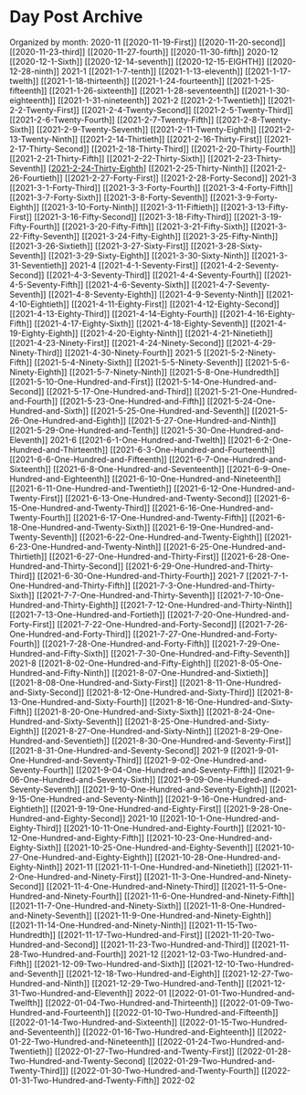 # Day Post Archive

Organized by month:
2020-11
[[2020-11-19-First]]
[[2020-11-20-second]]
[[2020-11-23-third]]
[[2020-11-27-fourth]]
[[2020-11-30-fifth]]
2020-12
[[2020-12-1-Sixth]]
[[2020-12-14-seventh]]
[[2020-12-15-EIGHTH]]
[[2020-12-28-ninth]]
2021-1
[[2021-1-7-tenth]]
[[2021-1-13-eleventh]]
[[2021-1-17-twelth]]
[[2021-1-18-thirteenth]]
[[2021-1-24-fourteenth]]
[[2021-1-25-fifteenth]]
[[2021-1-26-sixteenth]]
[[2021-1-28-seventeenth]]
[[2021-1-30-eighteenth]]
[[2021-1-31-nineteenth]]
2021-2
[[2021-2-1-Twentieth]]
[[2021-2-2-Twenty-First]]
[[2021-2-4-Twenty-Second]]
[[2021-2-5-Twenty-Third]]
[[2021-2-6-Twenty-Fourth]]
[[2021-2-7-Twenty-Fifth]]
[[2021-2-8-Twenty-Sixth]]
[[2021-2-9-Twenty-Seventh]]
[[2021-2-11-Twenty-Eighth]]
[[2021-2-13-Twenty-Ninth]]
[[2021-2-14-Thirtieth]]
[[2021-2-16-Thirty-First]]
[[2021-2-17-Thirty-Second]]
[[2021-2-18-Thirty-Third]]
[[2021-2-20-Thirty-Fourth]]
[[2021-2-21-Thirty-Fifth]]
[[2021-2-22-Thirty-Sixth]]
[[2021-2-23-Thirty-Seventh]]
[[2021-2-24-Thirty-Eighth]]
[[2021-2-25-Thirty-Ninth]]
[[2021-2-26-Fourtieth]]
[[2021-2-27-Forty-First]]
[[2021-2-28-Forty-Second]]
2021-3
[[2021-3-1-Forty-Third]]
[[2021-3-3-Forty-Fourth]]
[[2021-3-4-Forty-Fifth]]
[[2021-3-7-Forty-Sixth]]
[[2021-3-8-Forty-Seventh]]
[[2021-3-9-Forty-Eighth]]
[[2021-3-10-Forty-Ninth]]
[[2021-3-11-Fiftieth]]
[[2021-3-13-Fifty-First]]
[[2021-3-16-Fifty-Second]]
[[2021-3-18-Fifty-Third]]
[[2021-3-19-Fifty-Fourth]]
[[2021-3-20-Fifty-Fifth]]
[[2021-3-21-Fifty-Sixth]]
[[2021-3-22-Fifty-Seventh]]
[[2021-3-24-Fifty-Eighth]]
[[2021-3-25-Fifty-Ninth]]
[[2021-3-26-Sixtieth]]
[[2021-3-27-Sixty-First]]
[[2021-3-28-Sixty-Seventh]]
[[2021-3-29-Sixty-Eighth]]
[[2021-3-30-Sixty-Ninth]]
[[2021-3-31-Seventieth]]
2021-4
[[2021-4-1-Seventy-First]]
[[2021-4-2-Seventy-Second]]
[[2021-4-3-Seventy-Third]]
[[2021-4-4-Seventy-Fourth]]
[[2021-4-5-Seventy-Fifth]]
[[2021-4-6-Seventy-Sixth]]
[[2021-4-7-Seventy-Seventh]]
[[2021-4-8-Seventy-Eighth]]
[[2021-4-9-Seventy-Ninth]]
[[2021-4-10-Eightieth]]
[[2021-4-11-Eighty-First]]
[[2021-4-12-Eighty-Second]]
[[2021-4-13-Eighty-Third]]
[[2021-4-14-Eighty-Fourth]]
[[2021-4-16-Eighty-Fifth]]
[[2021-4-17-Eighty-Sixth]]
[[2021-4-18-Eighty-Seventh]]
[[2021-4-19-Eighty-Eighth]]
[[2021-4-20-Eighty-Ninth]]
[[2021-4-21-Ninetieth]]
[[2021-4-23-Ninety-First]]
[[2021-4-24-Ninety-Second]]
[[2021-4-29-Ninety-Third]]
[[2021-4-30-Ninety-Fourth]]
2021-5
[[2021-5-2-Ninety-Fifth]]
[[2021-5-4-Ninety-Sixth]]
[[2021-5-5-Ninety-Seventh]]
[[2021-5-6-Ninety-Eighth]]
[[2021-5-7-Ninety-Ninth]]
[[2021-5-8-One-Hundredth]]
[[2021-5-10-One-Hundred-and-First]]
[[2021-5-14-One-Hundred-and-Second]]
[[2021-5-17-One-Hundred-and-Third]]
[[2021-5-21-One-Hundred-and-Fourth]]
[[2021-5-23-One-Hundred-and-Fifth]]
[[2021-5-24-One-Hundred-and-Sixth]]
[[2021-5-25-One-Hundred-and-Seventh]]
[[2021-5-26-One-Hundred-and-Eighth]]
[[2021-5-27-One-Hundred-and-Ninth]]
[[2021-5-29-One-Hundred-and-Tenth]]
[[2021-5-30-One-Hundred-and-Eleventh]]
2021-6
[[2021-6-1-One-Hundred-and-Twelth]]
[[2021-6-2-One-Hundred-and-Thirteenth]]
[[2021-6-3-One-Hundred-and-Fourteenth]]
[[2021-6-6-One-Hundred-and-Fifteenth]]
[[2021-6-7-One-Hundred-and-Sixteenth]]
[[2021-6-8-One-Hundred-and-Seventeenth]]
[[2021-6-9-One-Hundred-and-Eighteenth]]
[[2021-6-10-One-Hundred-and-Nineteenth]]
[[2021-6-11-One-Hundred-and-Twentieth]]
[[2021-6-12-One-Hundred-and-Twenty-First]]
[[2021-6-13-One-Hundred-and-Twenty-Second]]
[[2021-6-15-One-Hundred-and-Twenty-Third]]
[[2021-6-16-One-Hundred-and-Twenty-Fourth]]
[[2021-6-17-One-Hundred-and-Twenty-Fifth]]
[[2021-6-18-One-Hundred-and-Twenty-Sixth]]
[[2021-6-19-One-Hundred-and-Twenty-Seventh]]
[[2021-6-22-One-Hundred-and-Twenty-Eighth]]
[[2021-6-23-One-Hundred-and-Twenty-Ninth]]
[[2021-6-25-One-Hundred-and-Thirtieth]]
[[2021-6-27-One-Hundred-and-Thirty-First]]
[[2021-6-28-One-Hundred-and-Thirty-Second]]
[[2021-6-29-One-Hundred-and-Thirty-Third]]
[[2021-6-30-One-Hundred-and-Thirty-Fourth]]
2021-7
[[2021-7-1-One-Hundred-and-Thirty-Fifth]]
[[2021-7-3-One-Hundred-and-Thirty-Sixth]]
[[2021-7-7-One-Hundred-and-Thirty-Seventh]]
[[2021-7-10-One-Hundred-and-Thirty-Eighth]]
[[2021-7-12-One-Hundred-and-Thirty-Ninth]]
[[2021-7-13-One-Hundred-and-Fortieth]]
[[2021-7-20-One-Hundred-and-Forty-First]]
[[2021-7-22-One-Hundred-and-Forty-Second]]
[[2021-7-26-One-Hundred-and-Forty-Third]]
[[2021-7-27-One-Hundred-and-Forty-Fourth]]
[[2021-7-28-One-Hundred-and-Forty-Fifth]]
[[2021-7-29-One-Hundred-and-Fifty-Sixth]]
[[2021-7-30-One-Hundred-and-Fifty-Seventh]]
2021-8
[[2021-8-02-One-Hundred-and-Fifty-Eighth]]
[[2021-8-05-One-Hundred-and-Fifty-Ninth]]
[[2021-8-07-One-Hundred-and-Sixtieth]]
[[2021-8-08-One-Hundred-and-Sixty-First]]
[[2021-8-11-One-Hundred-and-Sixty-Second]]
[[2021-8-12-One-Hundred-and-Sixty-Third]]
[[2021-8-13-One-Hundred-and-Sixty-Fourth]]
[[2021-8-16-One-Hundred-and-Sixty-Fifth]]
[[2021-8-20-One-Hundred-and-Sixty-Sixth]]
[[2021-8-24-One-Hundred-and-Sixty-Seventh]]
[[2021-8-25-One-Hundred-and-Sixty-Eighth]]
[[2021-8-27-One-Hundred-and-Sixty-Ninth]]
[[2021-8-29-One-Hundred-and-Seventieth]]
[[2021-8-30-One-Hundred-and-Seventy-First]]
[[2021-8-31-One-Hundred-and-Seventy-Second]]
2021-9
[[2021-9-01-One-Hundred-and-Seventy-Third]]
[[2021-9-02-One-Hundred-and-Seventy-Fourth]]
[[2021-9-04-One-Hundred-and-Seventy-Fifth]]
[[2021-9-06-One-Hundred-and-Seventy-Sixth]]
[[2021-9-09-One-Hundred-and-Seventy-Seventh]]
[[2021-9-10-One-Hundred-and-Seventy-Eighth]]
[[2021-9-15-One-Hundred-and-Seventy-Ninth]]
[[2021-9-16-One-Hundred-and-Eightieth]]
[[2021-9-19-One-Hundred-and-Eighty-First]]
[[2021-9-28-One-Hundred-and-Eighty-Second]]
2021-10
[[2021-10-1-One-Hundred-and-Eighty-Third]]
[[2021-10-11-One-Hundred-and-Eighty-Fourth]]
[[2021-10-12-One-Hundred-and-Eighty-Fifth]]
[[2021-10-23-One-Hundred-and-Eighty-Sixth]]
[[2021-10-25-One-Hundred-and-Eighty-Seventh]]
[[2021-10-27-One-Hundred-and-Eighty-Eighth]]
[[2021-10-28-One-Hundred-and-Eighty-Ninth]]
2021-11
[[2021-11-1-One-Hundred-and-Ninetieth]]
[[2021-11-2-One-Hundred-and-Ninety-First]]
[[2021-11-3-One-Hundred-and-Ninety-Second]]
[[2021-11-4-One-Hundred-and-Ninety-Third]]
[[2021-11-5-One-Hundred-and-Ninety-Fourth]]
[[2021-11-6-One-Hundred-and-Ninety-Fifth]]
[[2021-11-7-One-Hundred-and-Ninety-Sixth]]
[[2021-11-8-One-Hundred-and-Ninety-Seventh]]
[[2021-11-9-One-Hundred-and-Ninety-Eighth]]
[[2021-11-14-One-Hundred-and-Ninety-Ninth]]
[[2021-11-15-Two-Hundredth]]
[[2021-11-17-Two-Hundred-and-First]]
[[2021-11-20-Two-Hundred-and-Second]]
[[2021-11-23-Two-Hundred-and-Third]]
[[2021-11-28-Two-Hundred-and-Fourth]]
2021-12
[[2021-12-03-Two-Hundred-and-Fifth]]
[[2021-12-09-Two-Hundred-and-Sixth]]
[[2021-12-10-Two-Hundred-and-Seventh]]
[[2021-12-18-Two-Hundred-and-Eighth]]
[[2021-12-27-Two-Hundred-and-Ninth]]
[[2021-12-29-Two-Hundred-and-Tenth]]
[[2021-12-31-Two-Hundred-and-Eleventh]]
2022-01
[[2022-01-01-Two-Hundred-and-Twelfth]]
[[2022-01-04-Two-Hundred-and-Thirteenth]]
[[2022-01-09-Two-Hundred-and-Fourteenth]]
[[2022-01-10-Two-Hundred-and-Fifteenth]]
[[2022-01-14-Two-Hundred-and-Sixteenth]]
[[2022-01-15-Two-Hundred-and-Seventeenth]]
[[2022-01-16-Two-Hundred-and-Eighteenth]]
[[2022-01-22-Two-Hundred-and-Nineteenth]]
[[2022-01-24-Two-Hundred-and-Twentieth]]
[[2022-01-27-Two-Hundred-and-Twenty-First]]
[[2022-01-28-Two-Hundred-and-Twenty-Second]
[[2022-01-29-Two-Hundred-and-Twenty-Third]]]
[[2022-01-30-Two-Hundred-and-Twenty-Fourth]]
[[2022-01-31-Two-Hundred-and-Twenty-Fifth]]
2022-02


[//begin]: # "Autogenerated link references for markdown compatibility"
[2021-2-24-Thirty-Eighth]: 2021-2-24-Thirty-Eighth.md "2021-2-24-Thirty-Eighth"
[//end]: # "Autogenerated link references"